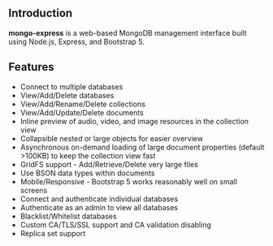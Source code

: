 ## Introduction

**mongo-express** is a web-based MongoDB management interface built using Node.js, Express, and Bootstrap 5.

## Features

- Connect to multiple databases
- View/Add/Delete databases
- View/Add/Rename/Delete collections
- View/Add/Update/Delete documents
- Inline preview of audio, video, and image resources in the collection view
- Collapsible nested or large objects for easier overview
- Asynchronous on-demand loading of large document properties (default >100KB) to keep the collection view fast
- GridFS support - Add/Retrieve/Delete very large files
- Use BSON data types within documents
- Mobile/Responsive - Bootstrap 5 works reasonably well on small screens
- Connect and authenticate individual databases
- Authenticate as an admin to view all databases
- Blacklist/Whitelist databases
- Custom CA/TLS/SSL support and CA validation disabling
- Replica set support
